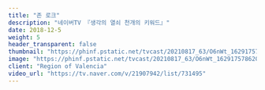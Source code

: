 ```yaml
---
title: "존 로크"
description: "네이버TV 『생각의 열쇠 천개의 키워드』"
date: 2018-12-5
weight: 5
header_transparent: false
thumbnail: "https://phinf.pstatic.net/tvcast/20210817_63/O6nWt_1629175786209qSNCU_JPEG/1629175586242.jpg"
image: "https://phinf.pstatic.net/tvcast/20210817_63/O6nWt_1629175786209qSNCU_JPEG/1629175586242.jpg"
client: "Region of Valencia"
video_url: "https://tv.naver.com/v/21907942/list/731495"
---
```

